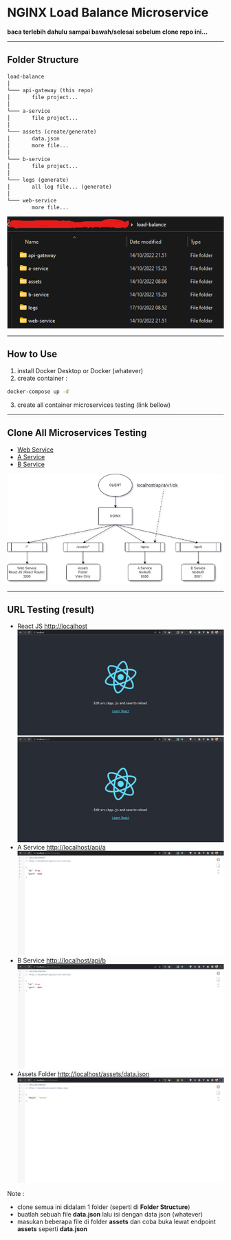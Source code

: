 # NGINX Load Balance Microservice

**baca terlebih dahulu sampai bawah/selesai sebelum clone repo ini...**

---

## Folder Structure
```
load-balance
│
└─── api-gateway (this repo)
│       file project...
│
└─── a-service
│       file project...
│
└─── assets (create/generate)
│       data.json
│       more file...
│
└─── b-service
│       file project...
│
└─── logs (generate)
│       all log file... (generate)
│
└─── web-service
        more file...
```

![Folder Schemas (explorer)](git_assets/folder_schemas.png)

---

## How to Use
1. install Docker Desktop or Docker (whatever)
2. create container :
```bash
docker-compose up -d
```
3. create all container microservices testing (link bellow)

---

## Clone All Microservices Testing
- [Web Service](https://github.com/jefripunza/example-web-service.git)
- [A Service](https://github.com/jefripunza/example-a-service.git)
- [B Service](https://github.com/jefripunza/example-b-service.git)

![Schemas Routing (diagram)](git_assets/schema.jpg)

---

## URL Testing (result)
- React JS [http://localhost](http://localhost)
  ![React JS (root)](git_assets/react-js-root.png)
  ![React JS (more)](git_assets/react-js-more.png)
- A Service [http://localhost/api/a](http://localhost/api/a)
  ![Schemas Routing (diagram)](git_assets/a-service.png)
- B Service [http://localhost/api/b](http://localhost/api/b)
  ![Schemas Routing (diagram)](git_assets/b-service.png)
- Assets Folder [http://localhost/assets/data.json](http://localhost/assets/data.json)
  ![Assets Example](git_assets/assets.png)

Note :
- clone semua ini didalam 1 folder (seperti di **Folder Structure**)
- buatlah sebuah file **data.json** lalu isi dengan data json (whatever)
- masukan beberapa file di folder **assets** dan coba buka lewat endpoint **assets** seperti **data.json**

